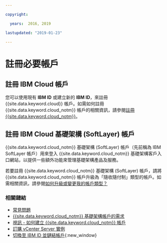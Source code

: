 ```yaml
---

copyright:

  years:  2016, 2019

lastupdated: "2019-01-23"

---
```


# 註冊必要帳戶

## 註冊 IBM Cloud 帳戶

您可以使用現有 **IBM ID** 或建立新的 **IBM ID**，來註冊 {{site.data.keyword.cloud}} 帳戶。如需如何註冊 {{site.data.keyword.cloud_notm}} 帳戶的相關資訊，請參閱[註冊 {{site.data.keyword.cloud_notm}}](/docs/account/adminpublic.html)。

## 註冊 IBM Cloud 基礎架構 (SoftLayer) 帳戶

{{site.data.keyword.cloud_notm}} 基礎架構 (SoftLayer) 帳戶（先前稱為 IBM SoftLayer 帳戶）用來登入 {{site.data.keyword.cloud_notm}} 基礎架構客戶入口網站，以提供一些額外功能來管理基礎架構產品及服務。

若要註冊 {{site.data.keyword.cloud_notm}} 基礎架構 (SoftLayer) 帳戶，請將 {{site.data.keyword.cloud_notm}} 帳戶升級為「隨收隨付制」類型的帳戶。如需相關資訊，請參閱[如何升級或變更我的帳戶類型？](/docs/account/account_faq.html)

### 相關鏈結

* [常見問題](/docs/services/vmwaresolutions/vmonic/faq.html)
* [{{site.data.keyword.cloud_notm}} 基礎架構帳戶的需求](/docs/services/vmwaresolutions/vmonic/slaccountrequirement.html)
* [視訊 - 如何建立 {{site.data.keyword.cloud_notm}} 帳戶](https://www.youtube.com/watch?v=HBkY-Fs1d6E)
* [訂購 vCenter Server 實例](/docs/services/vmwaresolutions/vcenter/vc_orderinginstance.html)
* [切換至 IBM ID 並鏈結帳戶](/docs/admin/softlayerlink.html){:new_window}
